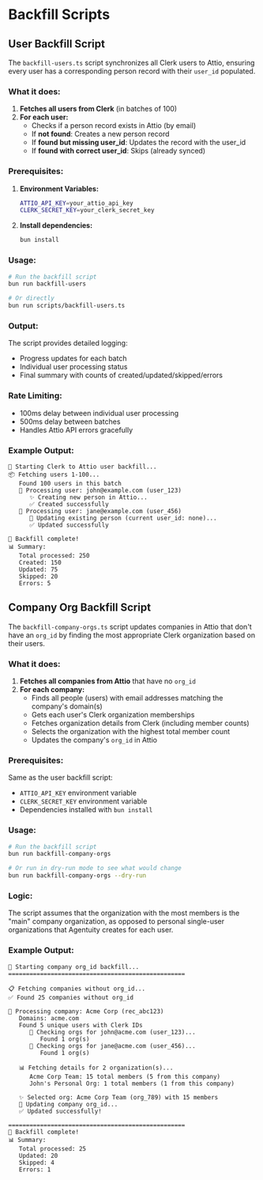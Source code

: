 # Backfill Scripts

## User Backfill Script

The `backfill-users.ts` script synchronizes all Clerk users to Attio, ensuring every user has a corresponding person record with their `user_id` populated.

### What it does:

1. **Fetches all users from Clerk** (in batches of 100)
2. **For each user:**
   - Checks if a person record exists in Attio (by email)
   - If **not found**: Creates a new person record
   - If **found but missing user_id**: Updates the record with the user_id
   - If **found with correct user_id**: Skips (already synced)

### Prerequisites:

1. **Environment Variables:**
   ```bash
   ATTIO_API_KEY=your_attio_api_key
   CLERK_SECRET_KEY=your_clerk_secret_key
   ```

2. **Install dependencies:**
   ```bash
   bun install
   ```

### Usage:

```bash
# Run the backfill script
bun run backfill-users

# Or directly
bun run scripts/backfill-users.ts
```

### Output:

The script provides detailed logging:
- Progress updates for each batch
- Individual user processing status
- Final summary with counts of created/updated/skipped/errors

### Rate Limiting:

- 100ms delay between individual user processing
- 500ms delay between batches
- Handles Attio API errors gracefully

### Example Output:

```
🚀 Starting Clerk to Attio user backfill...
📦 Fetching users 1-100...
   Found 100 users in this batch
   👤 Processing user: john@example.com (user_123)
      ✨ Creating new person in Attio...
      ✅ Created successfully
   👤 Processing user: jane@example.com (user_456)
      🔄 Updating existing person (current user_id: none)...
      ✅ Updated successfully

🎉 Backfill complete!
📊 Summary:
   Total processed: 250
   Created: 150
   Updated: 75
   Skipped: 20
   Errors: 5
```

## Company Org Backfill Script

The `backfill-company-orgs.ts` script updates companies in Attio that don't have an `org_id` by finding the most appropriate Clerk organization based on their users.

### What it does:

1. **Fetches all companies from Attio** that have no `org_id`
2. **For each company:**
   - Finds all people (users) with email addresses matching the company's domain(s)
   - Gets each user's Clerk organization memberships
   - Fetches organization details from Clerk (including member counts)
   - Selects the organization with the highest total member count
   - Updates the company's `org_id` in Attio

### Prerequisites:

Same as the user backfill script:
- `ATTIO_API_KEY` environment variable
- `CLERK_SECRET_KEY` environment variable
- Dependencies installed with `bun install`

### Usage:

```bash
# Run the backfill script
bun run backfill-company-orgs

# Or run in dry-run mode to see what would change
bun run backfill-company-orgs --dry-run
```

### Logic:

The script assumes that the organization with the most members is the "main" company organization, as opposed to personal single-user organizations that Agentuity creates for each user.

### Example Output:

```
🚀 Starting company org_id backfill...
==================================================

📋 Fetching companies without org_id...
✅ Found 25 companies without org_id

🏢 Processing company: Acme Corp (rec_abc123)
   Domains: acme.com
   Found 5 unique users with Clerk IDs
      👤 Checking orgs for john@acme.com (user_123)...
         Found 1 org(s)
      👤 Checking orgs for jane@acme.com (user_456)...
         Found 1 org(s)

   📊 Fetching details for 2 organization(s)...
      Acme Corp Team: 15 total members (5 from this company)
      John's Personal Org: 1 total members (1 from this company)

   ✨ Selected org: Acme Corp Team (org_789) with 15 members
   🔄 Updating company org_id...
   ✅ Updated successfully!

==================================================
🎉 Backfill complete!
📊 Summary:
   Total processed: 25
   Updated: 20
   Skipped: 4
   Errors: 1
```
